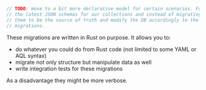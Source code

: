 ```js
// TODO: move to a bit more declarative model for certain scenarios. For example, we should keep
// the latest JSON schemas for our collections and instead of migrating them we should just consider
// them to be the source of truth and modify the DB accordingly to the latest version without any
// migrations.
```

These migrations are written in Rust on purpose. It allows you to:

- do whatever you could do from Rust code (not limited to some YAML or AQL syntax)
- migrate not only structure but manipulate data as well
- write integration tests for these migrations

As a disadvantage they might be more verbose.
